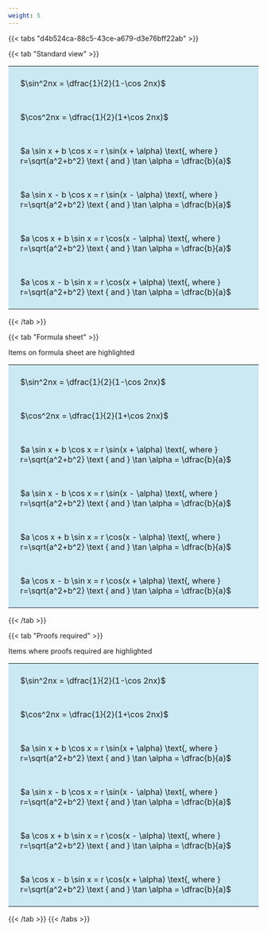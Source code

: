 ```yaml
---
weight: 5
---
```


{{< tabs "d4b524ca-88c5-43ce-a679-d3e76bff22ab" >}}

{{< tab "Standard view" >}}

<style type="text/css">
#T_c8c792e7 th.col_heading {
  text-align: left;
  font-size: 1em;
}
#T_c8c792e7 td {
  text-align: left;
  font-size: 1em;
  padding: 1.5em;
}
</style>
<table id="T_c8c792e7">
  <thead>
  </thead>
  <tbody>
    <tr>
      <td id="T_c8c792e7_row0_col0" class="data row0 col0" >$\sin^2nx = \dfrac{1}{2}(1-\cos 2nx)$</td>
    </tr>
    <tr>
      <td id="T_c8c792e7_row1_col0" class="data row1 col0" >$\cos^2nx = \dfrac{1}{2}(1+\cos 2nx)$</td>
    </tr>
    <tr>
      <td id="T_c8c792e7_row2_col0" class="data row2 col0" >$a \sin x + b \cos x = r \sin(x + \alpha) \text{, where } r=\sqrt{a^2+b^2} \text { and } \tan \alpha = \dfrac{b}{a}$</td>
    </tr>
    <tr>
      <td id="T_c8c792e7_row3_col0" class="data row3 col0" >$a \sin x - b \cos x = r \sin(x - \alpha) \text{, where } r=\sqrt{a^2+b^2} \text { and } \tan \alpha = \dfrac{b}{a}$</td>
    </tr>
    <tr>
      <td id="T_c8c792e7_row4_col0" class="data row4 col0" >$a \cos x + b \sin x = r \cos(x - \alpha) \text{, where } r=\sqrt{a^2+b^2} \text { and } \tan \alpha = \dfrac{b}{a}$</td>
    </tr>
    <tr>
      <td id="T_c8c792e7_row5_col0" class="data row5 col0" >$a \cos x - b \sin x = r \cos(x + \alpha) \text{, where } r=\sqrt{a^2+b^2} \text { and } \tan \alpha = \dfrac{b}{a}$</td>
    </tr>
  </tbody>
</table>
{{< /tab >}}

{{< tab "Formula sheet" >}}

Items on formula sheet are highlighted 
<br>
<style type="text/css">
#T_c8c792e7 th.col_heading {
  text-align: left;
  font-size: 1em;
}
#T_c8c792e7 td {
  text-align: left;
  font-size: 1em;
  padding: 1.5em;
}
#T_c8c792e7_row0_col0, #T_c8c792e7_row1_col0 {
  background-color: rgba(255,194,10, 0.2);
}
#T_c8c792e7_row2_col0, #T_c8c792e7_row3_col0, #T_c8c792e7_row4_col0, #T_c8c792e7_row5_col0 {
  background-color: rgba(0,0,0,0);
}
</style>
<table id="T_c8c792e7">
  <thead>
  </thead>
  <tbody>
    <tr>
      <td id="T_c8c792e7_row0_col0" class="data row0 col0" >$\sin^2nx = \dfrac{1}{2}(1-\cos 2nx)$</td>
    </tr>
    <tr>
      <td id="T_c8c792e7_row1_col0" class="data row1 col0" >$\cos^2nx = \dfrac{1}{2}(1+\cos 2nx)$</td>
    </tr>
    <tr>
      <td id="T_c8c792e7_row2_col0" class="data row2 col0" >$a \sin x + b \cos x = r \sin(x + \alpha) \text{, where } r=\sqrt{a^2+b^2} \text { and } \tan \alpha = \dfrac{b}{a}$</td>
    </tr>
    <tr>
      <td id="T_c8c792e7_row3_col0" class="data row3 col0" >$a \sin x - b \cos x = r \sin(x - \alpha) \text{, where } r=\sqrt{a^2+b^2} \text { and } \tan \alpha = \dfrac{b}{a}$</td>
    </tr>
    <tr>
      <td id="T_c8c792e7_row4_col0" class="data row4 col0" >$a \cos x + b \sin x = r \cos(x - \alpha) \text{, where } r=\sqrt{a^2+b^2} \text { and } \tan \alpha = \dfrac{b}{a}$</td>
    </tr>
    <tr>
      <td id="T_c8c792e7_row5_col0" class="data row5 col0" >$a \cos x - b \sin x = r \cos(x + \alpha) \text{, where } r=\sqrt{a^2+b^2} \text { and } \tan \alpha = \dfrac{b}{a}$</td>
    </tr>
  </tbody>
</table>
{{< /tab >}}

{{< tab "Proofs required" >}}

Items where proofs required are highlighted 
<br>
<style type="text/css">
#T_c8c792e7 th.col_heading {
  text-align: left;
  font-size: 1em;
}
#T_c8c792e7 td {
  text-align: left;
  font-size: 1em;
  padding: 1.5em;
}
#T_c8c792e7_row0_col0, #T_c8c792e7_row1_col0, #T_c8c792e7_row2_col0, #T_c8c792e7_row3_col0, #T_c8c792e7_row4_col0, #T_c8c792e7_row5_col0 {
  background-color: rgba(0,150,200, 0.2);
}
</style>
<table id="T_c8c792e7">
  <thead>
  </thead>
  <tbody>
    <tr>
      <td id="T_c8c792e7_row0_col0" class="data row0 col0" >$\sin^2nx = \dfrac{1}{2}(1-\cos 2nx)$</td>
    </tr>
    <tr>
      <td id="T_c8c792e7_row1_col0" class="data row1 col0" >$\cos^2nx = \dfrac{1}{2}(1+\cos 2nx)$</td>
    </tr>
    <tr>
      <td id="T_c8c792e7_row2_col0" class="data row2 col0" >$a \sin x + b \cos x = r \sin(x + \alpha) \text{, where } r=\sqrt{a^2+b^2} \text { and } \tan \alpha = \dfrac{b}{a}$</td>
    </tr>
    <tr>
      <td id="T_c8c792e7_row3_col0" class="data row3 col0" >$a \sin x - b \cos x = r \sin(x - \alpha) \text{, where } r=\sqrt{a^2+b^2} \text { and } \tan \alpha = \dfrac{b}{a}$</td>
    </tr>
    <tr>
      <td id="T_c8c792e7_row4_col0" class="data row4 col0" >$a \cos x + b \sin x = r \cos(x - \alpha) \text{, where } r=\sqrt{a^2+b^2} \text { and } \tan \alpha = \dfrac{b}{a}$</td>
    </tr>
    <tr>
      <td id="T_c8c792e7_row5_col0" class="data row5 col0" >$a \cos x - b \sin x = r \cos(x + \alpha) \text{, where } r=\sqrt{a^2+b^2} \text { and } \tan \alpha = \dfrac{b}{a}$</td>
    </tr>
  </tbody>
</table>
{{< /tab >}}
{{< /tabs >}}